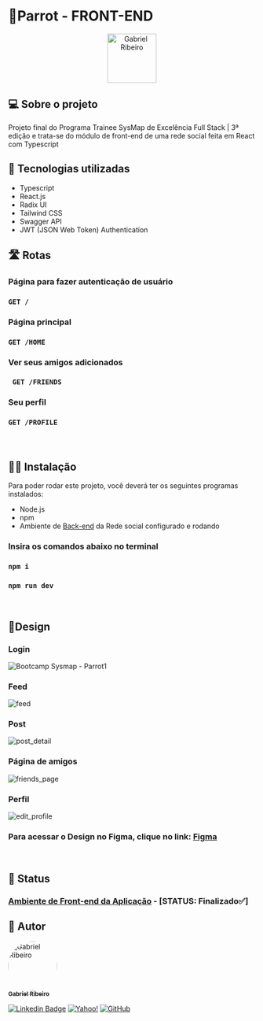 # 🦜**Parrot - FRONT-END**

<p align="center">
 <img  src="https://user-images.githubusercontent.com/80289718/208725397-62059674-482d-4a24-87ed-a13a0d36f88a.png" width="100px;" alt="Gabriel Ribeiro"/>
</p>

## 💻 **Sobre o projeto**
 Projeto final do Programa Trainee SysMap de Excelência Full Stack | 3ª edição e trata-se do módulo de front-end de uma rede social feita em React com Typescript
 
## 🧰 **Tecnologias utilizadas**

* Typescript
* React.js
* Radix UI
* Tailwind CSS
* Swagger API
* JWT (JSON Web Token) Authentication

## 🛣 **Rotas**
  ### **Página para fazer autenticação de usuário**
  ### ``` GET / ```
  ### **Página principal**
  ### ``` GET /HOME ```
  ### **Ver seus amigos adicionados**
  ### ``` GET /FRIENDS```
  ### **Seu perfil**
  ### ``` GET /PROFILE ```

###  

<br>

## **👩‍💻 Instalação**
 Para poder rodar este projeto, você deverá ter os seguintes programas instalados:
 - Node.js
 - npm
 - Ambiente de [Back-end](https://github.com/bc-fullstack-03/Gabriel-Ribeiro-Backend) da Rede social configurado e rodando 
  
  ### Insira os comandos abaixo no terminal
 ### ```npm i``` 
 
 ### ```npm run dev```

 <br>

## 🎨**Design**

### Login
![Bootcamp Sysmap - Parrot1](https://user-images.githubusercontent.com/80289718/207448820-ba841c1b-e835-4a19-8e34-2ecfed327e0d.png)

### Feed
![feed](https://github.com/Gahbr/Rede-Social-React/assets/80289718/6e8427c8-8fee-4a58-8973-7e008fb5ba86)

### Post
![post_detail](https://github.com/Gahbr/Rede-Social-React/assets/80289718/400cd96a-a172-4967-aa89-b889e373e3fe)

### Página de amigos
![friends_page](https://github.com/Gahbr/Rede-Social-React/assets/80289718/28ac2ef7-7505-48b8-b439-6b3753e18ca9)

### Perfil
![edit_profile](https://github.com/Gahbr/Rede-Social-React/assets/80289718/c4ef366a-8688-40d1-b5bf-e6cf8c54b192)

### Para acessar o Design no Figma, clique no link: [Figma](https://www.figma.com/file/vepLgESqoFwshCzJ5lqPkn/bootcamp-2?node-id=0%3A1&t=4Xz04BTRIDXUrVZl-0)

<br>

## :construction: Status 
 ### __**<u>Ambiente de Front-end da Aplicação**</u>__ - [STATUS: Finalizado✅]  
 
## 🦸 Autor

<a href="https://github.com/Gahbr">
 <img style="border-radius: 50%;" src="https://avatars.githubusercontent.com/u/80289718?v=4" width="100px;" alt="Gabriel Ribeiro"/>
 <br />
 <sub><b>Gabriel Ribeiro</b></sub></a> <a href="https://github.com/Gahbr" title="github"></a>
 <br />

[![Linkedin Badge](https://img.shields.io/badge/-Gabriel-blue?style=flat-square&logo=Linkedin&logoColor=white&link=https://www.linkedin.com/in/gabriellribeiro1/)](https://www.linkedin.com/in/gabriellribeiro1/)
[![Yahoo!](https://img.shields.io/badge/Yahoo!-6001D2?style=flat-square&logo=Yahoo!&logoColor=white)](mailto:gabriell.ribeiro@yahoo.com)
[![GitHub](https://img.shields.io/badge/Gahbr-%23121011.svg?style=flat-square&logo=github&logoColor=white)](https://github.com/Gahbr)
